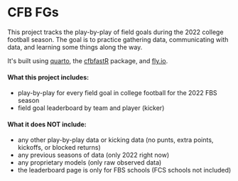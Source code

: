 # CFB FGs

This project tracks the play-by-play of field goals during the 2022 college football season. The goal is to practice gathering data, communicating with data, and learning some things along the way.

It's built using [quarto](https://quarto.org/docs/websites), the [cfbfastR](https://github.com/sportsdataverse/cfbfastR) package, and [fly.io](https://fly.io/).


#### What this project includes: 

-   play-by-play for every field goal in college football for the 2022 FBS season
-   field goal leaderboard by team and player (kicker)

#### What it does NOT include:

-   any other play-by-play data or kicking data (no punts, extra points, kickoffs, or blocked returns)
-   any previous seasons of data (only 2022 right now)
-   any proprietary models (only raw observed data)
-   the leaderboard page is only for FBS schools (FCS schools not included)

